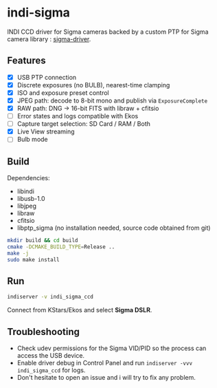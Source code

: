 # indi-sigma

INDI CCD driver for Sigma cameras backed by a custom PTP for Sigma camera library : [sigma-driver](https://github.com/ValNyz/sigma-driver).

## Features
- [x] USB PTP connection
- [x] Discrete exposures (no BULB), nearest-time clamping
- [x] ISO and exposure preset control
- [x] JPEG path: decode to 8-bit mono and publish via `ExposureComplete`
- [x] RAW path: DNG → 16-bit FITS with libraw + cfitsio
- [ ] Error states and logs compatible with Ekos
- [ ] Capture target selection: SD Card / RAM / Both
- [x] Live View streaming
- [ ] Bulb mode

## Build

Dependencies:
- libindi
- libusb-1.0
- libjpeg
- libraw
- cfitsio
- libptp_sigma (no installation needed, source code obtained from git)

```bash
mkdir build && cd build
cmake -DCMAKE_BUILD_TYPE=Release ..
make -j
sudo make install
```

## Run

```bash
indiserver -v indi_sigma_ccd
```

Connect from KStars/Ekos and select **Sigma DSLR**.

## Troubleshooting

- Check udev permissions for the Sigma VID/PID so the process can access the USB device.
- Enable driver debug in Control Panel and run `indiserver -vvv indi_sigma_ccd` for logs.
- Don't hesitate to open an issue and i will try to fix any problem.
